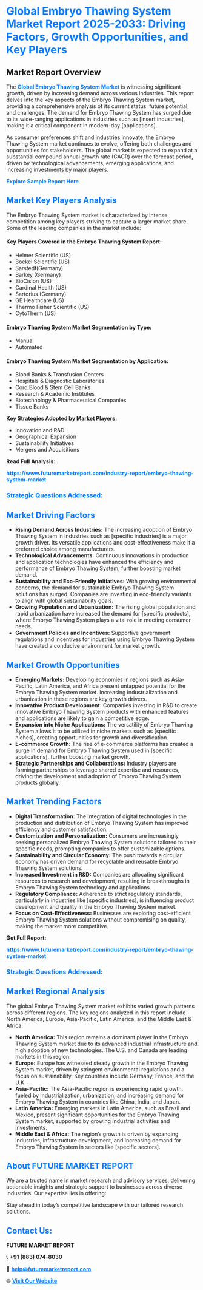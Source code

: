 <h1 style="color: #007BFF;">Global Embryo Thawing System Market Report 2025-2033: Driving Factors, Growth Opportunities, and Key Players</h1>

<section id="overview">
<h2>Market Report Overview</h2>
<p>The <a href="https://www.futuremarketreport.com/industry-report/embryo-thawing-system-market" style="color: #007BFF; text-decoration: none;"><strong>Global Embryo Thawing System Market</strong></a> is witnessing significant growth, driven by increasing demand across various industries. This report delves into the key aspects of the Embryo Thawing System market, providing a comprehensive analysis of its current status, future potential, and challenges. The demand for Embryo Thawing System has surged due to its wide-ranging applications in industries such as [insert industries], making it a critical component in modern-day [applications].</p>
<p>As consumer preferences shift and industries innovate, the Embryo Thawing System market continues to evolve, offering both challenges and opportunities for stakeholders. The global market is expected to expand at a substantial compound annual growth rate (CAGR) over the forecast period, driven by technological advancements, emerging applications, and increasing investments by major players.</p>
</section>

<section id="overview">
<p><a href="https://www.futuremarketreport.com/request-sample/reportId=103878" style="color: #007BFF; text-decoration: none;"><strong>Explore Sample Report Here</strong></a></p>
</section>

<section id="key-players">
<h2 style="color: #007BFF;">Market Key Players Analysis</h2>
<p>The Embryo Thawing System market is characterized by intense competition among key players striving to capture a larger market share. Some of the leading companies in the market include:</p>
<h4>Key Players Covered in the Embryo Thawing System Report:</h4>
<ul><li>Helmer Scientific (US)</li><li>Boekel Scientific (US)</li><li>Sarstedt(Germany)</li><li>Barkey (Germany)</li><li>BioCision (US)</li><li>Cardinal Health (US)</li><li>Sartorius (Germany)</li><li>GE Healthcare (US)</li><li>Thermo Fisher Scientific (US)</li><li>CytoTherm (US)</li></ul>
<h4>Embryo Thawing System Market Segmentation by Type:</h4>
<ul><li>Manual</li><li>Automated</li></ul>

<h4>Embryo Thawing System Market Segmentation by Application:</h4>
<ul><li>Blood Banks &amp; Transfusion Centers</li><li>Hospitals &amp; Diagnostic Laboratories</li><li>Cord Blood &amp; Stem Cell Banks</li><li>Research &amp; Academic Institutes</li><li>Biotechnology &amp; Pharmaceutical Companies</li><li>Tissue Banks</li></ul>
<p><strong>Key Strategies Adopted by Market Players:</strong></p>
<ul>
<li>Innovation and R&D</li>
<li>Geographical Expansion</li>
<li>Sustainability Initiatives</li>
<li>Mergers and Acquisitions</li>
</ul>
</section>

<section>
<p><strong>Read Full Analysis: </strong></p><a href="https://www.futuremarketreport.com/industry-report/embryo-thawing-system-market" style="color: #007BFF; text-decoration: none;"><strong>https://www.futuremarketreport.com/industry-report/embryo-thawing-system-market</strong></a>
<h3 style="color: #007BFF;">Strategic Questions Addressed:</h3>
</section>

<section id="driving-factors">
<h2 style="color: #007BFF;">Market Driving Factors</h2>
<ul>
<li><strong>Rising Demand Across Industries:</strong> The increasing adoption of Embryo Thawing System in industries such as [specific industries] is a major growth driver. Its versatile applications and cost-effectiveness make it a preferred choice among manufacturers.</li>
<li><strong>Technological Advancements:</strong> Continuous innovations in production and application technologies have enhanced the efficiency and performance of Embryo Thawing System, further boosting market demand.</li>
<li><strong>Sustainability and Eco-Friendly Initiatives:</strong> With growing environmental concerns, the demand for sustainable Embryo Thawing System solutions has surged. Companies are investing in eco-friendly variants to align with global sustainability goals.</li>
<li><strong>Growing Population and Urbanization:</strong> The rising global population and rapid urbanization have increased the demand for [specific products], where Embryo Thawing System plays a vital role in meeting consumer needs.</li>
<li><strong>Government Policies and Incentives:</strong> Supportive government regulations and incentives for industries using Embryo Thawing System have created a conducive environment for market growth.</li>
</ul>
</section>

<section id="growth-opportunities">
<h2 style="color: #007BFF;">Market Growth Opportunities</h2>
<ul>
<li><strong>Emerging Markets:</strong> Developing economies in regions such as Asia-Pacific, Latin America, and Africa present untapped potential for the Embryo Thawing System market. Increasing industrialization and urbanization in these regions are key growth drivers.</li>
<li><strong>Innovative Product Development:</strong> Companies investing in R&D to create innovative Embryo Thawing System products with enhanced features and applications are likely to gain a competitive edge.</li>
<li><strong>Expansion into Niche Applications:</strong> The versatility of Embryo Thawing System allows it to be utilized in niche markets such as [specific niches], creating opportunities for growth and diversification.</li>
<li><strong>E-commerce Growth:</strong> The rise of e-commerce platforms has created a surge in demand for Embryo Thawing System used in [specific applications], further boosting market growth.</li>
<li><strong>Strategic Partnerships and Collaborations:</strong> Industry players are forming partnerships to leverage shared expertise and resources, driving the development and adoption of Embryo Thawing System products globally.</li>
</ul>
</section>

<section id="trending-factors">
<h2 style="color: #007BFF;">Market Trending Factors</h2>
<ul>
<li><strong>Digital Transformation:</strong> The integration of digital technologies in the production and distribution of Embryo Thawing System has improved efficiency and customer satisfaction.</li>
<li><strong>Customization and Personalization:</strong> Consumers are increasingly seeking personalized Embryo Thawing System solutions tailored to their specific needs, prompting companies to offer customizable options.</li>
<li><strong>Sustainability and Circular Economy:</strong> The push towards a circular economy has driven demand for recyclable and reusable Embryo Thawing System solutions.</li>
<li><strong>Increased Investment in R&D:</strong> Companies are allocating significant resources to research and development, resulting in breakthroughs in Embryo Thawing System technology and applications.</li>
<li><strong>Regulatory Compliance:</strong> Adherence to strict regulatory standards, particularly in industries like [specific industries], is influencing product development and quality in the Embryo Thawing System market.</li>
<li><strong>Focus on Cost-Effectiveness:</strong> Businesses are exploring cost-efficient Embryo Thawing System solutions without compromising on quality, making the market more competitive.</li>
</ul>
</section>

<section>
<p><strong>Get Full Report: </strong></p><a href="https://www.futuremarketreport.com/industry-report/embryo-thawing-system-market" style="color: #007BFF; text-decoration: none;"><strong>https://www.futuremarketreport.com/industry-report/embryo-thawing-system-market</strong></a>
<h3 style="color: #007BFF;">Strategic Questions Addressed:</h3>
</section>


<section id="regional-analysis">
<h2 style="color: #007BFF;">Market Regional Analysis</h2>
<p>The global Embryo Thawing System market exhibits varied growth patterns across different regions. The key regions analyzed in this report include North America, Europe, Asia-Pacific, Latin America, and the Middle East & Africa:</p>
<ul>
<li><strong>North America:</strong> This region remains a dominant player in the Embryo Thawing System market due to its advanced industrial infrastructure and high adoption of new technologies. The U.S. and Canada are leading markets in this region.</li>
<li><strong>Europe:</strong> Europe has witnessed steady growth in the Embryo Thawing System market, driven by stringent environmental regulations and a focus on sustainability. Key countries include Germany, France, and the U.K.</li>
<li><strong>Asia-Pacific:</strong> The Asia-Pacific region is experiencing rapid growth, fueled by industrialization, urbanization, and increasing demand for Embryo Thawing System in countries like China, India, and Japan.</li>
<li><strong>Latin America:</strong> Emerging markets in Latin America, such as Brazil and Mexico, present significant opportunities for the Embryo Thawing System market, supported by growing industrial activities and investments.</li>
<li><strong>Middle East & Africa:</strong> The region’s growth is driven by expanding industries, infrastructure development, and increasing demand for Embryo Thawing System in sectors like [specific sectors].</li>
</ul>
</section>

<footer>
<h2 style="color: #007BFF;">About FUTURE MARKET REPORT</h2>
<p>We are a trusted name in market research and advisory services, delivering actionable insights and strategic support to businesses across diverse industries. Our expertise lies in offering:</p>

<p>Stay ahead in today’s competitive landscape with our tailored research solutions.</p>

<h2 style="color: #007BFF;">Contact Us:</h2>
<p><strong>FUTURE MARKET REPORT</strong></p>
<p>📞 <strong>+91 (883) 074-8030</strong></p>
<p>📧 <strong><a href="mailto:help@futuremarketreport.com" style="color: #007BFF;">help@futuremarketreport.com</a></strong></p>
<p>🌐 <strong><a href="https://www.futuremarketreport.com/" style="color: #007BFF;">Visit Our Website</a></strong></p>
</footer>
